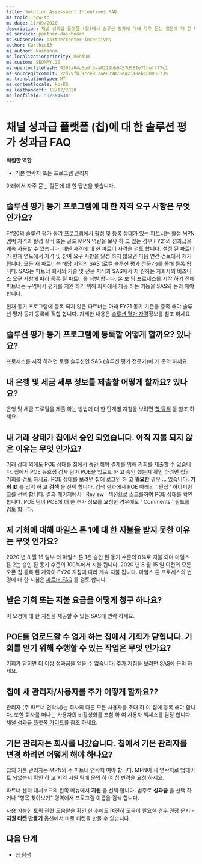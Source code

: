 ```yaml
---
title: Solution Assessment Incentives FAQ
ms.topic: how-to
ms.date: 11/09/2020
description: 채널 성과급 플랫폼 (칩)에서 솔루션 평가에 대해 자주 묻는 질문에 대 한 대답을 알아봅니다.
ms.service: partner-dashboard
ms.subservice: partnercenter-incentives
author: Karthic83
ms.author: kashanum
ms.localizationpriority: medium
ms.custom: SEOMAY.20
ms.openlocfilehash: 9395a64a5bdf5aa0219bb9457d581e71bef777c2
ms.sourcegitcommit: 22d79fb31cce852ae809078ea2310ebc80030739
ms.translationtype: MT
ms.contentlocale: ko-KR
ms.lasthandoff: 12/12/2020
ms.locfileid: "97354630"
---
```

# <a name="solution-assessment-incentives-faq-for-the-channel-incentives-platform-chip"></a>채널 성과급 플랫폼 (칩)에 대 한 솔루션 평가 성과급 FAQ 

**적절한 역할**

- 기본 연락처 또는 프로그램 관리자

아래에서 자주 묻는 질문에 대 한 답변을 찾습니다.

## <a name="what-are-the-eligibility-requirements-for-the-solution-assessment-incentive-program"></a>솔루션 평가 동기 프로그램에 대 한 자격 요구 사항은 무엇 인가요?

FY20의 솔루션 평가 동기 프로그램에서 활성 및 등록 상태가 있는 파트너는 활성 MPN 멤버 자격과 활성 실버 또는 골드 MPN 역량을 보유 하 고 있는 경우 FY21의 성과급을 계속 사용할 수 있습니다. 매년 자격에 대 한 파트너 자격을 검토 합니다.  설정 된 파트너가 현재 연도에서 자격 및 참여 요구 사항을 달성 하지 않으면 다음 연간 검토에서 제거 됩니다.  모든 새 파트너는 해당 지역의 SAS (로컬 솔루션 평가 전문가)를 통해 등록 됩니다.  SAS는 파트너 회사의 기술 및 전문 지식과 SAS에서 지 원하는 자회사의 비즈니스 요구 사항에 따라 등록 될 파트너를 식별 합니다.
온 보 딩 프로세스를 시작 하기 전에 파트너는 구역에서 평가를 지원 하기 위해 회사에서 제공 하는 기능을 SAS와 논의 해야 합니다. 

현재 동기 프로그램에 등록 되지 않은 파트너는 아래 FY21 동기 기준을 충족 해야 솔루션 평가 동기 등록에 적합 합니다. 자세한 내용은 [솔루션 평가 자격](chip-solutions-assessment-eligible.md)정보를 참조 하세요.

## <a name="how-do-i-enroll-in-the-solution-assessments-incentive-program"></a>솔루션 평가 동기 프로그램에 등록할 어떻게 할까요? 있나요?

프로세스를 시작 하려면 로컬 솔루션인 SAS (솔루션 평가 전문가)에 게 문의 하세요.

## <a name="how-do-i-submit-my-bank-and-tax-details"></a>내 은행 및 세금 세부 정보를 제출할 어떻게 할까요? 있나요?

은행 및 세금 프로필을 제출 하는 방법에 대 한 단계별 지침을 보려면 [칩 탐색](chip-intro.md) 을 참조 하세요.

## <a name="my-deal-status-has-been-approved-in-chip-why-hasnt-it-been-paid-yet"></a>내 거래 상태가 칩에서 승인 되었습니다. 아직 지불 되지 않은 이유는 무엇 인가요?

거래 상태 외에도 POE 상태를 칩에서 승인 해야 결제를 위해 기회를 제출할 수 있습니다. 칩에서 POE 유효성 검사 팀이 POE을 업로드 하 고 승인 했는지 확인 하려면 칩의 기회를 검토 하세요. POE 상태를 보려면 칩에 로그인 하 고 **필요한** 경우  ... 있습니다. **기회 ID** 를 입력 하 고 **검색** 을 선택 합니다. 검색 결과에서 POE 아래의 ' 편집 ' 하이퍼링크를 선택 합니다. 결과 페이지에서 ' Review ' 섹션으로 스크롤하여 POE 상태를 확인 합니다. POE 팀이 POE에 대 한 추가 정보를 요청한 경우에도 ' Comments ' 필드를 검토 합니다.

## <a name="why-did-i-not-receive-any-payment-for-milestone-1-for-my-opportunity"></a>제 기회에 대해 마일스 톤 1에 대 한 지불을 받지 못한 이유는 무엇 인가요?

2020 년 8 월 15 일부 터 마일스 톤 1은 승인 된 동기 수준의 0%로 지불 되며 마일스 톤 2는 승인 된 동기 수준의 100%에서 지불 됩니다. 2020 년 8 월 15 일 이전의 모든 오픈 칩 등록 된 계약이 FY20 지침에 따라 계속 지불 됩니다. 마일스 톤 프로세스의 변경에 대 한 지침은 [파트너 FAQ](https://assetsprod.microsoft.com/solution-assessment-incentive-program-faq.pdf) 를 검토 합니다.

## <a name="how-to-i-dispute-an-opportunity-or-payment-i-received"></a>받은 기회 또는 지불 요금을 어떻게 청구 하나요?

이 요청에 대 한 지침을 제공할 수 있는 SAS에 연락 하세요.

## <a name="the-opportunity-is-closed-in-chip-which-is-preventing-me-from-uploading-poe-what-can-i-do-to-get-the-opportunity-paid"></a>POE를 업로드할 수 없게 하는 칩에서 기회가 닫힙니다. 기회를 얻기 위해 수행할 수 있는 작업은 무엇 인가요?

기회가 닫히면 더 이상 성과급을 얻을 수 없습니다. 추가 지침을 보려면 SAS에 문의 하세요.

## <a name="how-do-i-add-a-new-adminuser-to-chip"></a>칩에 새 관리자/사용자를 추가 어떻게 할까요??

관리자 (주 파트너 연락처)는 회사의 다른 모든 사용자를 초대 하 여 칩에 등록 해야 합니다. 또한 회사를 떠나는 사용자의 비활성화를 포함 하 여 사용자 액세스를 담당 합니다. [채널 성과급 플랫폼 가이드](chip-intro.md)를 참조 하세요.

## <a name="the-primary-admin-has-left-our-company-how-do-we-change-my-primary-admin-in-chip"></a>기본 관리자는 회사를 나갔습니다. 칩에서 기본 관리자를 변경 하려면 어떻게 해야 하나요?

칩의 기본 관리자는 MPN의 주 파트너 연락처 여야 합니다. MPN이 새 연락처로 업데이트 되었는지 확인 하 고 지역 지원 팀에 문의 하 여 칩 변경을 요청 하세요.

파트너 센터 대시보드의 왼쪽 메뉴에서 **지원** 을 선택 합니다. 범주로 **성과급** 을 선택 하거나 "항목 찾아보기" 영역에서 프로그램 이름을 검색 합니다.

사용 가능한 토픽 관련 도움말을 확인 한 후에도 여전히 도움이 필요한 경우 권장 문서 – **지원 티켓 만들기** 옵션에서 바로 티켓을 만들 수 있습니다.

## <a name="next-steps"></a>다음 단계

- [칩 탐색](chip-intro.md)
